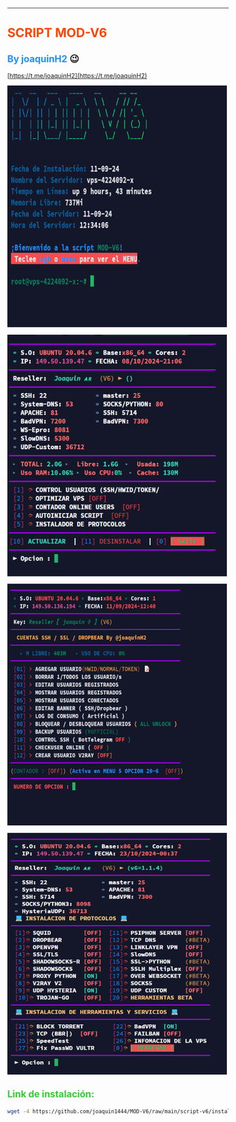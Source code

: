 ------------------------------------------------------------------
  # **<font color="#FF4500">SCRIPT MOD-V6</font>** 
## **<font color="#1E90FF">By joaquinH2</font>** 😉 
[https://t.me/joaquinH2](https://t.me/joaquinH2)

<p dir="auto"><img src="https://raw.githubusercontent.com/joaquin1444/MOD-V6/main/imagenes/Captura%20de%20pantalla%202024-09-11%20123421.png" alt="" width="500" height="550" /></p>
  
<p dir="auto"><img src="https://raw.githubusercontent.com/joaquin1444/MOD-V6/main/imagenes/Captura%20de%20pantalla%202024-10-08%20210700.png" alt="" width="500" height="550" /></p>
  
<p dir="auto"><img src="https://raw.githubusercontent.com/joaquin1444/MOD-V6/main/imagenes/Captura%20de%20pantalla%202024-09-11%20124105.png" alt="" width="500" height="550" /></p>
  
<p dir="auto"><img src="https://raw.githubusercontent.com/joaquin1444/MOD-V6/main/imagenes/Captura%20de%20pantalla%202024-10-22%20203748.png" alt="" width="500" height="550" /></p>
  
## **<font color="#32CD32">Link de instalación:</font>**
```bash
wget -4 https://github.com/joaquin1444/MOD-V6/raw/main/script-v6/install -O install && chmod +x install && ./install

